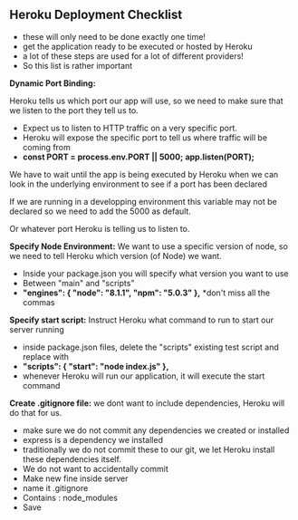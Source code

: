 
## Heroku Deployment Checklist

* these will only need to be done exactly one time!
* get the application ready to be executed or hosted by Heroku
* a lot of these steps are used for a lot of different providers! 
* So this list is rather important 

**Dynamic Port Binding:** 

Heroku tells us which port our app will use, so we need to make sure that we listen to the port they tell us to.

* Expect us to listen to HTTP traffic on a very specific port.
* Heroku will expose the specific port to tell us where traffic will be coming from
* **const PORT = process.env.PORT || 5000;**
   **app.listen(PORT);**

We have to wait until the app is being executed 
by Heroku when we can look in the underlying environment 
to see if a port has been declared

If we are running in a developping environment this
variable may not be declared so we need to add the 5000 as default.

Or whatever port Heroku is telling us to listen to.

**Specify Node Environment:** 
We want to use a specific version of node, so we need to tell Heroku which version (of Node) we want.
* Inside your package.json you will specify what version you want to use
* Between "main" and "scripts"
* **"engines":  {
						"node": "8.1.1",
						"npm": "5.0.3"
						},**
*don't miss all the commas

**Specify start script:**
Instruct Heroku what command to run to start our server running

* inside package.json files, delete the "scripts" existing test script and replace with 
* **"scripts": {
		"start": "node index.js"
		},**
* whenever Heroku will run our application, it will execute the start command

**Create .gitignore file:**
we dont want to include dependencies, Heroku will do that for us.
* make sure we do not commit any dependencies we created or installed
* express is a dependency we installed
* traditionally we do not commit these to our git, we let Heroku install these dependencies itself.
*  We do not want to accidentally commit
* Make new fine inside server
* name it .gitignore
* Contains : node_modules
* Save
